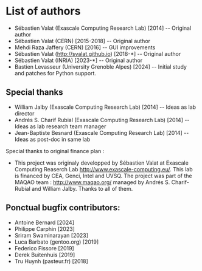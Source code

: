 List of authors
===============

 * Sébastien Valat (Exascale Computing Research Lab) [2014] -- Original author
 * Sébastien Valat (CERN) [2015-2018] -- Original author
 * Mehdi Raza Jaffery (CERN) [2016] -- GUI improvements
 * Sébastien Valat (http://svalat.github.io) [2018-*] -- Original author
 * Sébastien Valat (INRIA) [2023-*] -- Original author
 * Bastien Levasseur (University Grenoble Alpes) [2024] -- Initial study and patches for Python support.

Special thanks
--------------

 * William Jalby (Exascale Computing Research Lab) [2014] -- Ideas as lab director
 * Andrés S. Charif Rubial (Exascale Computing Research Lab) [2014] -- Ideas as lab research team manager
 * Jean-Baptiste Besnard (Exascale Computing Research Lab) [2014] -- Ideas as post-doc in same lab

Special thanks to original finance plan :

 - This project was originaly developped by Sébastien Valat at Exascale Computing Reaserch Lab 
   http://www.exascale-computing.eu/. This lab is financed by CEA, Genci, Intel and UVSQ. 
   The project was part of the MAQAO team : http://www.maqao.org/ managed by Andrés S. Charif-Rubial 
   and William Jalby. Thanks to all of them.

Ponctual bugfix contributors:
-----------------------------

 * Antoine Bernard [2024]
 * Philippe Carphin [2023]
 * Sriram Swaminarayan [2023]
 * Luca Barbato (gentoo.org) [2019]
 * Federico Fissore [2019]
 * Derek Buitenhuis [2019]
 * Tru Huynh (pasteur.fr) [2018]
